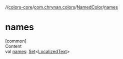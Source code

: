 //[colors-core](../../../index.md)/[com.chrynan.colors](../index.md)/[NamedColor](index.md)/[names](names.md)



# names  
[common]  
Content  
val [names](names.md): [Set](https://kotlinlang.org/api/latest/jvm/stdlib/kotlin.collections/-set/index.html)<[LocalizedText](../-localized-text/index.md)>  




